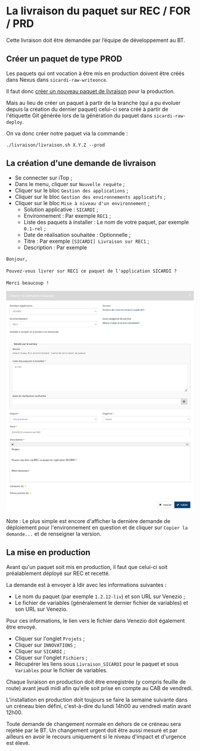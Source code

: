 # La livraison du paquet sur REC / FOR / PRD

Cette livraison doit être demandée par l’équipe de développement au BT.

## Créer un paquet de type PROD

Les paquets qui ont vocation à être mis en production doivent être créés dans Nexus dans `sicardi-raw-writeonce`.

Il faut donc [créer un nouveau paquet de livraison](CreationPaquetLivraison.md) pour la production.

Mais au lieu de créer un paquet à partir de la branche (qui a pu évoluer depuis la création du dernier paquet) celui-ci sera créé à partir de l'étiquette Git générée lors de la génération du paquet dans `sicardi-raw-deploy`.

On va donc créer notre paquet via la commande :

```shell script
./livraison/livraison.sh X.Y.Z --prod
```

## La création d'une demande de livraison

* Se connecter sur iTop ;
* Dans le menu, cliquer sur `Nouvelle requête` ;
* Cliquer sur le bloc `Gestion des applications` ;
* Cliquer sur le bloc `Gestion des environnements applicatifs` ;
* Cliquer sur le bloc `Mise à niveau d'un environnement` ;
  * Solution applicative : `SICARDI` ;
  * Environnement : Par exemple `REC1` ;
  * Liste des paquets à installer : Le nom de votre paquet, par exemple `0.1-rel` ;
  * Date de réalisation souhaitée : Optionnelle ;
  * Titre : Par exemple `[SICARDI] Livraison sur REC1` ;
  * Description : Par exemple
```text
Bonjour,

Pouvez-vous livrer sur REC1 ce paquet de l'application SICARDI ?

Merci beaucoup !
```

![](images/itop_demande_deploiement.png)

Note : Le plus simple est encore d'afficher la dernière demande de déploiement pour l'environnement en question et de cliquer sur `Copier la demande...` et de renseigner la version.

## La mise en production

Avant qu'un paquet soit mis en production, il faut que celui-ci soit préalablement déployé sur REC et recetté.

La demande est à envoyer à Idir avec les informations suivantes :

* Le nom du paquet (par exemple `1.2.12-liv`) et son URL sur Venezio ;
* Le fichier de variables (généralement le dernier fichier de variables) et son URL sur Venezio.

Pour ces informations, le lien vers le fichier dans Venezio doit également être envoyé.

* Cliquer sur l'onglet `Projets` ;
* Cliquer sur `INNOVATIONS` ;
* Cliquer sur `SICARDI` ;
* Cliquer sur l'onglet `Fichiers` ;
* Récupérer les liens sous `Livraison_SICARDI` pour le paquet et sous `Variables` pour le fichier de variables.

Chaque livraison en production doit être enregistrée (y compris feuille de route) avant jeudi midi afin qu'elle soit prise en compte au CAB de vendredi.

L'installation en production doit toujours se faire la semaine suivante dans un créneau bien défini, c'est-à-dire du lundi 14h00 au vendredi matin avant 12h00.

Toute demande de changement normale en dehors de ce créneau sera rejetée par le BT.
Un changement urgent doit être aussi mesuré et par ailleurs en avoir le recours uniquement si le niveau d'impact et d'urgence est élevé.
